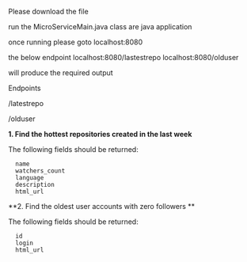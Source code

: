 Please download the file 

run the MicroServiceMain.java class are java application

once running please goto localhost:8080

the below endpoint 
localhost:8080/lastestrepo
localhost:8080/olduser

will produce the required output

Endpoints

/latestrepo

/olduser

**1. Find the hottest repositories created in the last week**

The following fields should be returned:

      name
      watchers_count
      language
      description
      html_url
      
  
**2. Find the oldest user accounts with zero followers **

The following fields should be returned:

      id
      login
      html_url
